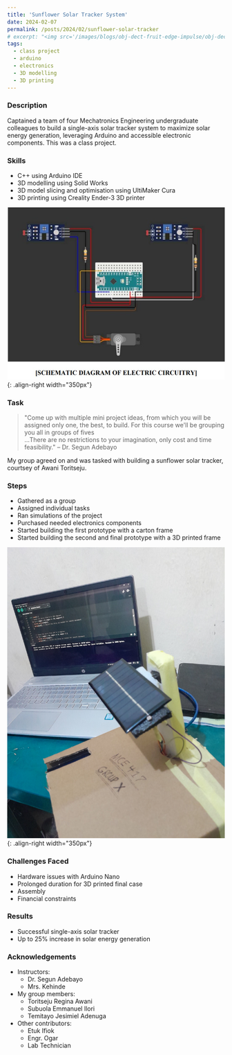 ```yaml
---
title: 'Sunflower Solar Tracker System'
date: 2024-02-07
permalink: /posts/2024/02/sunflower-solar-tracker
# excerpt: "<img src='/images/blogs/obj-dect-fruit-edge-impulse/obj-dect-fruit-edge-impulse-real-world.jpeg'>"
tags:
  - class project
  - arduino
  - electronics
  - 3D modelling
  - 3D printing
---
```


### Description
Captained a team of four Mechatronics Engineering undergraduate colleagues to build a single-axis solar tracker system to maximize solar energy generation, leveraging Arduino and accessible electronic components. This was a class project.

### Skills 
* C++ using Arduino IDE
* 3D modelling using Solid Works
* 3D model slicing and optimisation using UltiMaker Cura
* 3D printing using Creality Ender-3 3D printer

![Testing Phase Results](/images/blogs/sunflower-solar-tracker/schematic-wokwi.jpeg){: .align-right width="350px"}
### Task
> "Come up with multiple mini project ideas, from which you will be assigned only one, the best, to build. For this course we'll be grouping you all in groups of fives <br/>...There are no restrictions to your imagination, only cost and time feasibility." &#8211; Dr. Segun Adebayo

My group agreed on and was tasked with building a sunflower solar tracker, courtsey of Awani Toritseju.

### Steps
* Gathered as a group
* Assigned individual tasks
* Ran simulations of the project
* Purchased needed electronics components
* Started building the first prototype with a carton frame
* Started building the second and final prototype with a 3D printed frame

![Testing Phase Results](/images/blogs/sunflower-solar-tracker/testing-phase.jpg){: .align-right width="350px"}

### Challenges Faced
* Hardware issues with Arduino Nano
* Prolonged duration for 3D printed final case
* Assembly
* Financial constraints

### Results
* Successful single-axis solar tracker
* Up to 25% increase in solar energy generation

### Acknowledgements
* Instructors:
  * Dr. Segun Adebayo
  * Mrs. Kehinde
* My group members: 
  * Toritseju Regina Awani
  * Subuola Emmanuel Ilori 
  * Temitayo Jesimiel Adenuga
* Other contributors:
  * Etuk Ifiok
  * Engr. Ogar
  * Lab Technician 